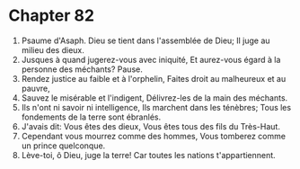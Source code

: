 # Chapter 82

1. Psaume d'Asaph. Dieu se tient dans l'assemblée de Dieu; Il juge au milieu des dieux.
2. Jusques à quand jugerez-vous avec iniquité, Et aurez-vous égard à la personne des méchants? Pause.
3. Rendez justice au faible et à l'orphelin, Faites droit au malheureux et au pauvre,
4. Sauvez le misérable et l'indigent, Délivrez-les de la main des méchants.
5. Ils n'ont ni savoir ni intelligence, Ils marchent dans les ténèbres; Tous les fondements de la terre sont ébranlés.
6. J'avais dit: Vous êtes des dieux, Vous êtes tous des fils du Très-Haut.
7. Cependant vous mourrez comme des hommes, Vous tomberez comme un prince quelconque.
8. Lève-toi, ô Dieu, juge la terre! Car toutes les nations t'appartiennent.

